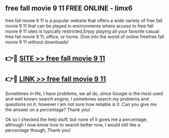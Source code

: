 ## free fall movie 9 11 FREE ONLINE - limx6

free fall movie 9 11 is a popular website that offers a wide variety of free fall movie 9 11 that can be played in environments where access to free fall movie 9 11 sites is typically restricted,Enjoy playing all your favorite casual free fall movie 9 11, office, or home. Dive into the world of online freefree fall movie 9 11 without downloads!

## 👉🔴 [SITE >> free fall movie 9 11](http://news.freeplayer.one?title=free_fall_movie_9_11&ref=FRRE)

## 👉🔴 [LINK >> free fall movie 9 11](http://news.freeplayer.one?title=free_fall_movie_9_11&ref=FREE)

Sometimes in life, I have problems, we all do, since Google is the most used and well known search engine, I sometimes search my problems and questions on it, however I am not sure how reliable is it. Can you give me the answer on a percentage? Thank you!

Ok so I checked the help stuff, but none of it gives me a percentage, although I now know how to search better now, I would still like a percentage though, Thank you!